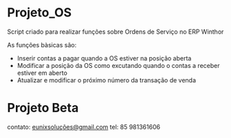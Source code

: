 # Projeto_OS

Script criado para realizar funções sobre Ordens de Serviço no ERP Winthor

As funções bàsicas são:

* Inserir contas a pagar quando a OS estiver na posição aberta
* Modificar a posição da OS como excutando quando o contas a receber estiver em aberto
* Atualizar e modificar o  próximo número da transação de venda

# Projeto Beta

contato: eunixsoluções@gmail.com
tel: 85 981361606
